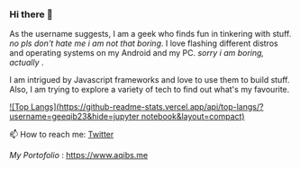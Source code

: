 ### Hi there 👋

<!--
**geeqib23/geeqib23** is a ✨ _special_ ✨ repository because its `README.md` (this file) appears on your GitHub profile.
-->

As the username suggests, I am a geek who finds fun in tinkering with stuff. *no pls don't hate me i am not that boring*.
I love flashing different distros and operating systems on my Android and my PC.  *sorry i am boring, actually* .

I am intrigued by Javascript frameworks and love to use them to build stuff. Also, I am trying to explore a variety of tech to find out what's my favourite.

[![Top Langs](https://github-readme-stats.vercel.app/api/top-langs/?username=geeqib23&hide=jupyter notebook&layout=compact)](https://github.com/anuraghazra/github-readme-stats)

📫 How to reach me: [Twitter](https://twitter.com/geeqib23)

*My Portofolio* : https://www.aqibs.me
